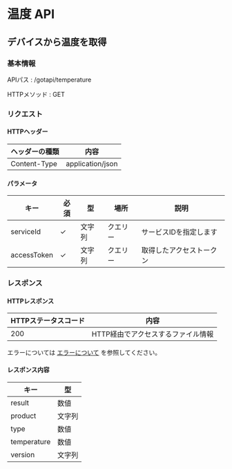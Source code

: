 # 温度 API

## デバイスから温度を取得

### 基本情報

APIパス
: /gotapi/temperature

HTTPメソッド
: GET

### リクエスト

#### HTTPヘッダー

|ヘッダーの種類|内容|
|----------------|----------------|
|Content-Type|application/json|

#### パラメータ

|キー|必須|型|場所|説明|
|-----|-----|-----|-----|-----|
|serviceId|✓|文字列|クエリー|サービスIDを指定します|
|accessToken|✓|文字列|クエリー|取得したアクセストークン|

### レスポンス

#### HTTPレスポンス

|HTTPステータスコード|内容|
|-----|-----|
|200|HTTP経由でアクセスするファイル情報|

エラーについては [エラーについて](./error.md) を参照してください。


#### レスポンス内容

|キー|型|
|-----|-----|
|result|数値|
|product|文字列|
|type|数値|
|temperature|数値|
|version|文字列|
